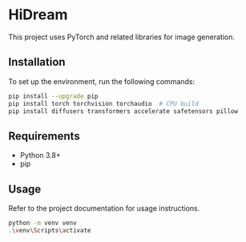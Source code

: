 # HiDream

This project uses PyTorch and related libraries for image generation.

## Installation

To set up the environment, run the following commands:

```bash
pip install --upgrade pip
pip install torch torchvision torchaudio  # CPU build
pip install diffusers transformers accelerate safetensors pillow
```

## Requirements

- Python 3.8+
- pip

## Usage

Refer to the project documentation for usage instructions.

```bash
python -m venv venv
.\venv\Scripts\activate
```
